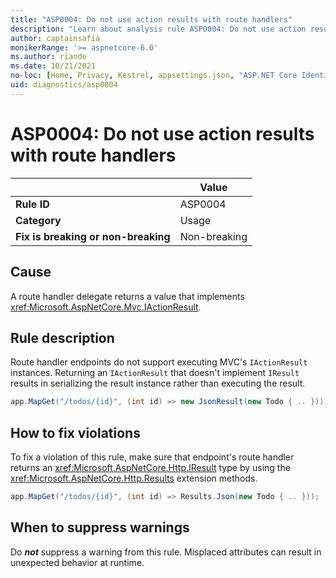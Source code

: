 ```yaml
---
title: "ASP0004: Do not use action results with route handlers"
description: "Learn about analysis rule ASP0004: Do not use action results with route handlers"
author: captainsafia
monikerRange: '>= aspnetcore-6.0'
ms.author: riande
ms.date: 10/21/2021
no-loc: [Home, Privacy, Kestrel, appsettings.json, "ASP.NET Core Identity", cookie, Cookie, Blazor, "Blazor Server", "Blazor WebAssembly", "Identity", "Let's Encrypt", Razor, SignalR]
uid: diagnostics/asp0004
---
```

# ASP0004: Do not use action results with route handlers

| | Value |
|-|-|
| **Rule ID** |ASP0004|
| **Category** |Usage|
| **Fix is breaking or non-breaking** |Non-breaking|

## Cause

A route handler delegate returns a value that implements <xref:Microsoft.AspNetCore.Mvc.IActionResult>.

## Rule description

Route handler endpoints do not support executing MVC's `IActionResult` instances. Returning an `IActionResult` that doesn't implement `IResult` results in serializing the result instance rather than executing the result.

```csharp
app.MapGet("/todos/{id}", (int id) => new JsonResult(new Todo { .. }));
```

## How to fix violations

To fix a violation of this rule, make sure that endpoint's route handler returns an <xref:Microsoft.AspNetCore.Http.IResult> type by using the <xref:Microsoft.AspNetCore.Http.Results> extension methods.

```csharp
app.MapGet("/todos/{id}", (int id) => Results.Json(new Todo { .. }));
```

## When to suppress warnings

Do ***not*** suppress a warning from this rule. Misplaced attributes can result in unexpected behavior at runtime.
